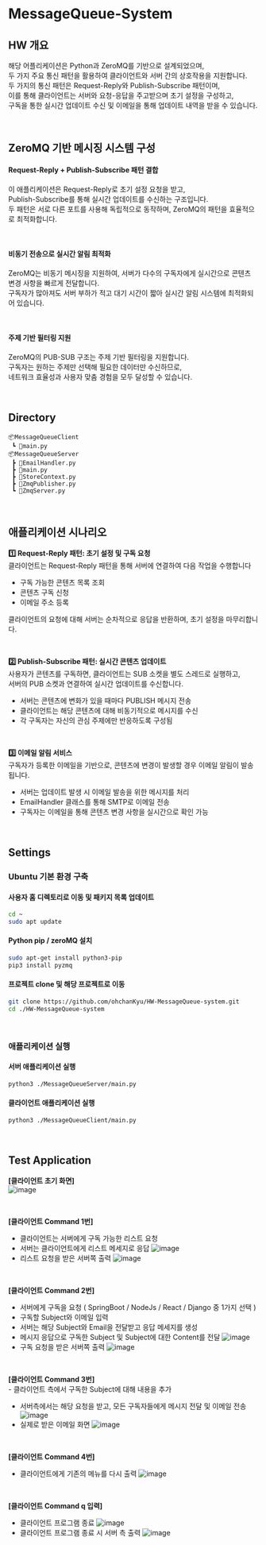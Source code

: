 # MessageQueue-System

## HW 개요
해당 어플리케이션은 Python과 ZeroMQ를 기반으로 설계되었으며, <br>
두 가지 주요 통신 패턴을 활용하여 클라이언트와 서버 간의 상호작용을 지원합니다. <br>
두 가지의 통신 패턴은 Request-Reply와 Publish-Subscribe 패턴이며, <br>
이를 통해 클라이언트는 서버와 요청-응답을 주고받으며 초기 설정을 구성하고, <br>
구독을 통한 실시간 업데이트 수신 및 이메일을 통해 업데이트 내역을 받을 수 있습니다. <br>

<br>

## ZeroMQ 기반 메시징 시스템 구성
#### Request-Reply + Publish-Subscribe 패턴 결합
이 애플리케이션은 Request-Reply로 초기 설정 요청을 받고, <br>
Publish-Subscribe를 통해 실시간 업데이트를 수신하는 구조입니다. <br>
두 패턴은 서로 다른 포트를 사용해 독립적으로 동작하며, ZeroMQ의 패턴을 효율적으로 최적화합니다. <br>

<br>

#### 비동기 전송으로 실시간 알림 최적화
ZeroMQ는 비동기 메시징을 지원하여, 서버가 다수의 구독자에게 실시간으로 콘텐츠 변경 사항을 빠르게 전달합니다. <br>
구독자가 많아져도 서버 부하가 적고 대기 시간이 짧아 실시간 알림 시스템에 최적화되어 있습니다. <br>

<br>

#### 주제 기반 필터링 지원
ZeroMQ의 PUB-SUB 구조는 주제 기반 필터링을 지원합니다. <br>
구독자는 원하는 주제만 선택해 필요한 데이터만 수신하므로, <br>
네트워크 효율성과 사용자 맞춤 경험을 모두 달성할 수 있습니다. <br>

<br>

## **Directory**
```
📦MessageQueueClient
 ┗ 📜main.py
📦MessageQueueServer
 ┣ 📜EmailHandler.py
 ┣ 📜main.py
 ┣ 📜StoreContext.py
 ┣ 📜ZmqPublisher.py
 ┗ 📜ZmqServer.py
```

<br>

## 애플리케이션 시나리오

**1️⃣ Request-Reply 패턴: 초기 설정 및 구독 요청** <br>
클라이언트는 Request-Reply 패턴을 통해 서버에 연결하여 다음 작업을 수행합니다 <br>
- 구독 가능한 콘텐츠 목록 조회 <br>
- 콘텐츠 구독 신청 <br>
- 이메일 주소 등록 <br>

클라이언트의 요청에 대해 서버는 순차적으로 응답을 반환하며, 초기 설정을 마무리합니다. <br>

<br>

**2️⃣ Publish-Subscribe 패턴: 실시간 콘텐츠 업데이트** <br>
사용자가 콘텐츠를 구독하면, 클라이언트는 SUB 소켓을 별도 스레드로 실행하고, <br>
서버의 PUB 소켓과 연결하여 실시간 업데이트를 수신합니다. <br>
- 서버는 콘텐츠에 변화가 있을 때마다 PUBLISH 메시지 전송 <br>
- 클라이언트는 해당 콘텐츠에 대해 비동기적으로 메시지를 수신 <br>
- 각 구독자는 자신의 관심 주제에만 반응하도록 구성됨 <br>

<br>

**3️⃣ 이메일 알림 서비스** <br>
구독자가 등록한 이메일을 기반으로, 콘텐츠에 변경이 발생할 경우 이메일 알림이 발송됩니다. <br>
- 서버는 업데이트 발생 시 이메일 발송을 위한 메시지를 처리 <br>
- EmailHandler 클래스를 통해 SMTP로 이메일 전송 <br>
- 구독자는 이메일을 통해 콘텐츠 변경 사항을 실시간으로 확인 가능 <br>

<br>

## **Settings**
### Ubuntu 기본 환경 구축
#### 사용자 홈 디렉토리로 이동 및 패키지 목록 업데이트
```Bash
cd ~
sudo apt update
```
#### Python pip / zeroMQ 설치
```Bash
sudo apt-get install python3-pip
pip3 install pyzmq
```
#### 프로젝트 clone 및 해당 프로젝트로 이동
```Bash
git clone https://github.com/ohchanKyu/HW-MessageQueue-system.git
cd ./HW-MessageQueue-system
```

<br>

### 애플리케이션 실행
#### 서버 애플리케이션 실행
```Bash
python3 ./MessageQueueServer/main.py
```
#### 클라이언트 애플리케이션 실행
```Bash
python3 ./MessageQueueClient/main.py
```

<br>

## **Test Application**
**[클라이언트 초기 화면]** <br>
![image](https://github.com/user-attachments/assets/3c0a4728-7e6c-4159-ac12-fdf159e9e34d)

<br>

**[클라이언트 Command 1번]** <br>
- 클라이언트는 서버에게 구독 가능한 리스트 요청
- 서버는 클라이언트에게 리스트 메세지로 응답
![image](https://github.com/user-attachments/assets/a233e9c8-11f7-4448-822a-0ad96d4c8963)
- 리스트 요청을 받은 서버쪽 출력
![image](https://github.com/user-attachments/assets/510ce449-8f7b-4d85-9440-201035906287)

<br>

**[클라이언트 Command 2번]** <br>
- 서버에게 구독을 요청 ( SpringBoot / NodeJs / React / Django 중 1가지 선택 )
- 구독할 Subject와 이메일 입력
- 서버는 해당 Subject와 Email을 전달받고 응답 메세지를 생성
- 메시지 응답으로 구독한 Subject 및 Subject에 대한 Content를 전달
![image](https://github.com/user-attachments/assets/8225dd8b-aef5-46ee-a7f5-d8cebb4a78b4)
- 구독 요청을 받은 서버쪽 출력
![image](https://github.com/user-attachments/assets/cdbaa68f-c158-4e27-a002-6788ea0ab24a)

<br>

**[클라이언트 Command 3번]** <br>
﻿- 클라이언트 측에서 구독한 Subject에 대해 내용을 추가
- 서버측에서는 해당 요청을 받고, 모든 구독자들에게 메시지 전달 및 이메일 전송
![image](https://github.com/user-attachments/assets/abeeec1a-a51a-4194-a23a-731d187c44c8)
- 실제로 받은 이메일 화면
![image](https://github.com/user-attachments/assets/553b2d6b-a0b0-4b2e-bf78-ec63dba0b426)

<br>

**[클라이언트 Command 4번]** <br>
- 클라이언트에게 기존의 메뉴를 다시 출력
![image](https://github.com/user-attachments/assets/e22aa1a5-535e-41b6-9b01-0e737e4fbc69)

<br>

**[클라이언트 Command q 입력]** <br>
- 클라이언트 프로그램 종료
![image](https://github.com/user-attachments/assets/a6d1f4d0-5ba0-405f-bf9f-8b50d7dff930)
- 클라이언트 프로그램 종료 시 서버 측 출력
![image](https://github.com/user-attachments/assets/2b296c99-27c1-4502-9bf4-3ad1d6de6add)

